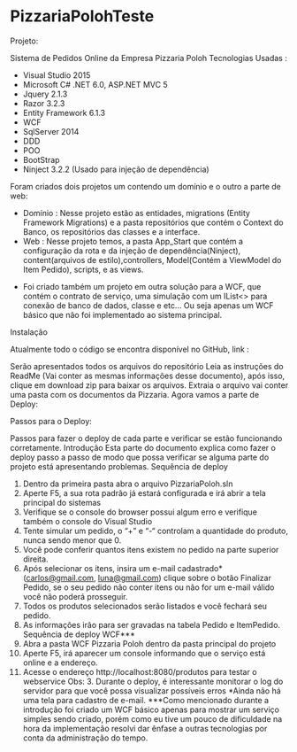 # PizzariaPolohTeste

Projeto:

Sistema de Pedidos Online da Empresa Pizzaria Poloh
Tecnologias Usadas :

- Visual Studio 2015
- Microsoft C# .NET 6.0, ASP.NET MVC 5
- Jquery 2.1.3
- Razor 3.2.3
- Entity Framework 6.1.3
- WCF
- SqlServer 2014
- DDD
- POO
- BootStrap
- Ninject 3.2.2 (Usado para injeção de dependência)

Foram criados dois projetos um contendo um domínio e o outro a parte de web:
- Domínio : Nesse projeto estão as entidades, migrations (Entity Framework Migrations) e a pasta repositórios que contém o Context do Banco, os repositórios das classes e a interface. 
- Web : Nesse projeto temos, a pasta App_Start que contém a configuração da rota e da injeção de dependência(Ninject), content(arquivos de estilo),controllers, Model(Contém a ViewModel do Item Pedido), scripts, e as views.
* Foi criado também um projeto em outra solução para a WCF, que contém o contrato de serviço, uma simulação com um IList<> para conexão de banco de dados, classe e etc... Ou seja apenas um WCF básico que não foi implementado ao sistema principal.

Instalação

Atualmente todo o código se encontra disponível no GitHub, link :

Serão apresentados todos os arquivos do repositório
Leia as instruções do ReadMe (Vai conter as mesmas informações desse documento), após isso, clique em download zip para baixar os arquivos.
Extraia o arquivo vai conter uma pasta com os documentos da Pizzaria.
Agora vamos a parte de Deploy:

Passos para o Deploy:

Passos para fazer o deploy de cada parte e verificar se estão funcionando corretamente.
Introdução
Esta parte do documento explica como fazer o deploy passo a passo de modo que possa verificar se alguma parte do projeto está apresentando problemas.
Sequência de deploy
1.	Dentro da primeira pasta abra o arquivo PizzariaPoloh.sln
2.	Aperte F5, a sua rota padrão já estará configurada e irá abrir a tela principal do sistemas
3.	Verifique se o console do browser possui algum erro e verifique também o console do Visual Studio
4.	Tente simular um pedido, o “+” e “-“ controlam a quantidade do produto, nunca sendo menor que 0.
5.	Você pode conferir quantos itens existem no pedido na parte superior direita.
6.	Após selecionar os itens, insira um e-mail cadastrado*(carlos@gmail.com, luna@gmail.com) clique sobre o botão Finalizar Pedido, se o seu pedido não conter itens ou não for um e-mail válido você não poderá prosseguir.
7.	Todos os produtos selecionados serão listados e você fechará seu pedido.
8.	As informações irão para ser gravadas na tabela Pedido e ItemPedido.
Sequência de deploy WCF***
9.	Abra a pasta WCF Pizzaria Poloh dentro da pasta principal do projeto
10.	Aperte F5, irá aparecer um console informando que o serviço está online e a endereço.
11.	Acesse o endereço http://localhost:8080/produtos para testar o webservice
Obs: 3. Durante o deploy, é interessante monitorar o log do servidor para que você possa visualizar possíveis erros 
*Ainda não há uma tela para cadastro de e-mail.
***Como mencionado durante a introdução foi criado um WCF básico apenas para mostrar um serviço simples sendo criado, porém como eu tive um pouco de dificuldade na hora da implementação resolvi dar ênfase a outras tecnologias por conta da administração do tempo.


















